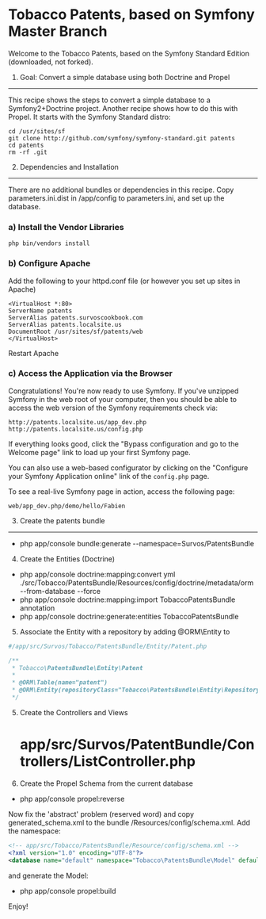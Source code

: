 Tobacco Patents, based on Symfony Master Branch
========================

Welcome to the Tobacco Patents, based on the Symfony Standard Edition (downloaded, not forked).

1) Goal: Convert a simple database using both Doctrine and Propel
--------------------------------

This recipe shows the steps to convert a simple database to a Symfony2+Doctrine project.  Another recipe shows how to do this with Propel.  It starts with the Symfony Standard distro:

    cd /usr/sites/sf
    git clone http://github.com/symfony/symfony-standard.git patents
    cd patents
    rm -rf .git

2) Dependencies and Installation
---------------

There are no additional bundles or dependencies in this recipe.  Copy parameters.ini.dist
in /app/config to parameters.ini, and set up the database.

### a) Install the Vendor Libraries

    php bin/vendors install

### b) Configure Apache

Add the following to your httpd.conf file (or however you set up sites in Apache)

    <VirtualHost *:80>
    ServerName patents
    ServerAlias patents.survoscookbook.com
    ServerAlias patents.localsite.us
    DocumentRoot /usr/sites/sf/patents/web
    </VirtualHost>


Restart Apache

### c) Access the Application via the Browser

Congratulations! You're now ready to use Symfony. If you've unzipped Symfony
in the web root of your computer, then you should be able to access the
web version of the Symfony requirements check via:

    http://patents.localsite.us/app_dev.php
    http://patents.localsite.us/config.php

If everything looks good, click the "Bypass configuration and go to the Welcome page"
link to load up your first Symfony page.

You can also use a web-based configurator by clicking on the "Configure your
Symfony Application online" link of the ``config.php`` page.

To see a real-live Symfony page in action, access the following page:

    web/app_dev.php/demo/hello/Fabien

3) Create the patents bundle
-----------------------

* php app/console bundle:generate --namespace=Survos/PatentsBundle

4) Create the Entities (Doctrine)

* php app/console doctrine:mapping:convert yml ./src/Tobacco/PatentsBundle/Resources/config/doctrine/metadata/orm --from-database --force
* php app/console doctrine:mapping:import TobaccoPatentsBundle annotation
* php app/console doctrine:generate:entities TobaccoPatentsBundle

5) Associate the Entity with a repository by adding @ORM\Entity to

````php
#/app/src/Survos/Tobacco/PatentsBundle/Entity/Patent.php

/**
 * Tobacco\PatentsBundle\Entity\Patent
 *
 * @ORM\Table(name="patent")
 * @ORM\Entity(repositoryClass="Tobacco\PatentsBundle\Entity\Repository\PatentRepository")
 */
````

5) Create the Controllers and Views

    # app/src/Survos/PatentBundle/Controllers/ListController.php

 
6) Create the Propel Schema from the current database

* php app/console propel:reverse

Now fix the 'abstract' problem (reserved word) and copy generated_schema.xml to the bundle /Resources/config/schema.xml.  Add the namespace:

````xml
<!-- app/src/Tobacco/PatentsBundle/Resource/config/schema.xml -->
<?xml version="1.0" encoding="UTF-8"?>
<database name="default" namespace="Tobacco\PatentsBundle\Model" defaultIdMethod="native">
````

and generate the Model:

* php app/console propel:build



Enjoy!
